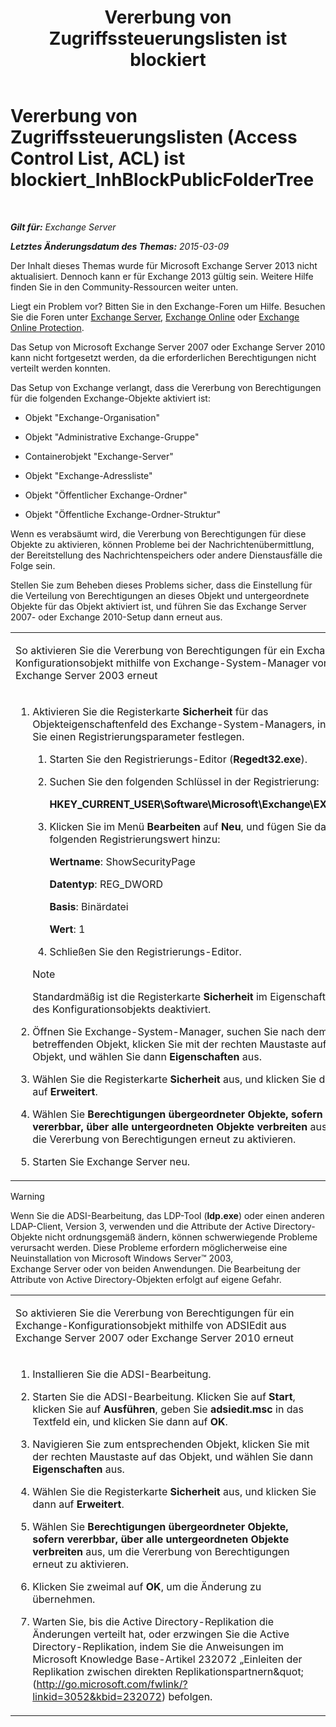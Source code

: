 ﻿---
title: 'Vererbung von Zugriffssteuerungslisten ist blockiert'
TOCTitle: Vererbung von Zugriffssteuerungslisten (Access Control List, ACL) ist blockiert_InhBlockPublicFolderTree
ms:assetid: e3b89c8a-d6f8-4864-8bf0-35a78ce87cc4
ms:mtpsurl: https://technet.microsoft.com/de-de/library/ms.exch.setupreadiness.inhblockpublicfoldertree(v=EXCHG.150)
ms:contentKeyID: 50476949
ms.date: 05/22/2018
mtps_version: v=EXCHG.150
ms.translationtype: MT
---

# Vererbung von Zugriffssteuerungslisten (Access Control List, ACL) ist blockiert\_InhBlockPublicFolderTree

 

_**Gilt für:** Exchange Server_

_**Letztes Änderungsdatum des Themas:** 2015-03-09_

Der Inhalt dieses Themas wurde für Microsoft Exchange Server 2013 nicht aktualisiert. Dennoch kann er für Exchange 2013 gültig sein. Weitere Hilfe finden Sie in den Community-Ressourcen weiter unten.

Liegt ein Problem vor? Bitten Sie in den Exchange-Foren um Hilfe. Besuchen Sie die Foren unter [Exchange Server](https://go.microsoft.com/fwlink/p/?linkid=60612), [Exchange Online](https://go.microsoft.com/fwlink/p/?linkid=267542) oder [Exchange Online Protection](https://go.microsoft.com/fwlink/p/?linkid=285351).

Das Setup von Microsoft Exchange Server 2007 oder Exchange Server 2010 kann nicht fortgesetzt werden, da die erforderlichen Berechtigungen nicht verteilt werden konnten.

Das Setup von Exchange verlangt, dass die Vererbung von Berechtigungen für die folgenden Exchange-Objekte aktiviert ist:

  - Objekt "Exchange-Organisation"

  - Objekt "Administrative Exchange-Gruppe"

  - Containerobjekt "Exchange-Server"

  - Objekt "Exchange-Adressliste"

  - Objekt "Öffentlicher Exchange-Ordner"

  - Objekt "Öffentliche Exchange-Ordner-Struktur"

Wenn es verabsäumt wird, die Vererbung von Berechtigungen für diese Objekte zu aktivieren, können Probleme bei der Nachrichtenübermittlung, der Bereitstellung des Nachrichtenspeichers oder andere Dienstausfälle die Folge sein.

Stellen Sie zum Beheben dieses Problems sicher, dass die Einstellung für die Verteilung von Berechtigungen an dieses Objekt und untergeordnete Objekte für das Objekt aktiviert ist, und führen Sie das Exchange Server 2007- oder Exchange 2010-Setup dann erneut aus.


<table>
<colgroup>
<col style="width: 100%" />
</colgroup>
<tbody>
<tr class="odd">
<td><p>So aktivieren Sie die Vererbung von Berechtigungen für ein Exchange-Konfigurationsobjekt mithilfe von Exchange-System-Manager von Exchange Server 2003 erneut</p></td>
</tr>
<tr class="even">
<td><ol>
<li><p>Aktivieren Sie die Registerkarte <strong>Sicherheit</strong> für das Objekteigenschaftenfeld des Exchange-System-Managers, indem Sie einen Registrierungsparameter festlegen.</p>
<ol>
<li><p>Starten Sie den Registrierungs-Editor (<strong>Regedt32.exe</strong>).</p></li>
<li><p>Suchen Sie den folgenden Schlüssel in der Registrierung:</p>
<p><strong>HKEY_CURRENT_USER\Software\Microsoft\Exchange\EXAdmin</strong></p></li>
<li><p>Klicken Sie im Menü <strong>Bearbeiten</strong> auf <strong>Neu</strong>, und fügen Sie dann den folgenden Registrierungswert hinzu:</p>
<p><strong>Wertname</strong>: ShowSecurityPage</p>
<p><strong>Datentyp</strong>: REG_DWORD</p>
<p><strong>Basis</strong>: Binärdatei</p>
<p><strong>Wert</strong>: 1</p></li>
<li><p>Schließen Sie den Registrierungs-Editor.</p></li>
</ol>

> [!NOTE]
> Standardmäßig ist die Registerkarte <STRONG>Sicherheit</STRONG> im Eigenschaftenfeld des Konfigurationsobjekts deaktiviert.


</li>
<li><p>Öffnen Sie Exchange-System-Manager, suchen Sie nach dem betreffenden Objekt, klicken Sie mit der rechten Maustaste auf das Objekt, und wählen Sie dann <strong>Eigenschaften</strong> aus.</p></li>
<li><p>Wählen Sie die Registerkarte <strong>Sicherheit</strong> aus, und klicken Sie dann auf <strong>Erweitert</strong>.</p></li>
<li><p>Wählen Sie <strong>Berechtigungen übergeordneter Objekte, sofern vererbbar, über alle untergeordneten Objekte verbreiten</strong> aus, um die Vererbung von Berechtigungen erneut zu aktivieren.</p></li>
<li><p>Starten Sie Exchange Server neu.</p></li>
</ol></td>
</tr>
</tbody>
</table>



> [!WARNING]
> Wenn Sie die ADSI-Bearbeitung, das LDP-Tool (<STRONG>ldp.exe</STRONG>) oder einen anderen LDAP-Client, Version&nbsp;3, verwenden und die Attribute der Active&nbsp;Directory-Objekte nicht ordnungsgemäß ändern, können schwerwiegende Probleme verursacht werden. Diese Probleme erfordern möglicherweise eine Neuinstallation von Microsoft&nbsp;Windows&nbsp;Server™&nbsp;2003, Exchange&nbsp;Server&nbsp;oder von beiden Anwendungen. Die Bearbeitung der Attribute von Active Directory-Objekten erfolgt auf eigene Gefahr.




<table>
<colgroup>
<col style="width: 100%" />
</colgroup>
<tbody>
<tr class="odd">
<td><p>So aktivieren Sie die Vererbung von Berechtigungen für ein Exchange-Konfigurationsobjekt mithilfe von ADSIEdit aus Exchange Server 2007 oder Exchange Server 2010 erneut</p></td>
</tr>
<tr class="even">
<td><ol>
<li><p>Installieren Sie die ADSI-Bearbeitung.</p></li>
<li><p>Starten Sie die ADSI-Bearbeitung. Klicken Sie auf <strong>Start</strong>, klicken Sie auf <strong>Ausführen</strong>, geben Sie <strong>adsiedit.msc</strong> in das Textfeld ein, und klicken Sie dann auf <strong>OK</strong>.</p></li>
<li><p>Navigieren Sie zum entsprechenden Objekt, klicken Sie mit der rechten Maustaste auf das Objekt, und wählen Sie dann <strong>Eigenschaften</strong> aus.</p></li>
<li><p>Wählen Sie die Registerkarte <strong>Sicherheit</strong> aus, und klicken Sie dann auf <strong>Erweitert</strong>.</p></li>
<li><p>Wählen Sie <strong>Berechtigungen übergeordneter Objekte, sofern vererbbar, über alle untergeordneten Objekte verbreiten</strong> aus, um die Vererbung von Berechtigungen erneut zu aktivieren.</p></li>
<li><p>Klicken Sie zweimal auf <strong>OK</strong>, um die Änderung zu übernehmen.</p></li>
<li><p>Warten Sie, bis die Active Directory-Replikation die Änderungen verteilt hat, oder erzwingen Sie die Active Directory-Replikation, indem Sie die Anweisungen im Microsoft Knowledge Base-Artikel 232072 „Einleiten der Replikation zwischen direkten Replikationspartnern&amp;quot; (<a href="http://go.microsoft.com/fwlink/?linkid=3052&kbid=232072" class="uri">http://go.microsoft.com/fwlink/?linkid=3052&amp;kbid=232072</a>) befolgen.</p></li>
</ol></td>
</tr>
</tbody>
</table>

